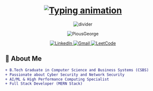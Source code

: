<!-- Header with animated gradient -->
<h1 align="center">
  <a href="#">
    <img src="https://readme-typing-svg.demolab.com?font=Fira+Code&size=30&duration=3000&pause=1000&color=22D3EE&center=true&vCenter=true&width=500&lines=Hi+👋,+I'm+Pious+K.+George;CSBS+Graduate;Cyber+Security+Enthusiast;AI%2FML+Developer;Full+Stack+Developer" alt="Typing animation" />
  </a>
</h1>

<!-- Animated line divider -->
<div align="center">
  <img src="https://github.com/PiousGeorge/PiousGeorge/blob/main/imgs/borderseperator.gif" alt="divider" />
</div>

<!-- Profile Views Counter -->
<p align="center">
  <img src="https://komarev.com/ghpvc/?username=PiousGeorge&label=Profile%20views&color=0e75b6&style=flat" alt="PiousGeorge" /> 
</p>

<!-- Social badges with animated hover effects -->
<p align="center">
  <a href="https://www.linkedin.com/in/piousgeorge/">
    <img src="https://img.shields.io/badge/LinkedIn-0077B5?style=for-the-badge&logo=linkedin&logoColor=white" alt="LinkedIn" />
  </a>
  <a href="mailto:pious@gmail.com">
    <img src="https://img.shields.io/badge/Gmail-D14836?style=for-the-badge&logo=gmail&logoColor=white" alt="Gmail" />
  </a>
  <a href="https://leetcode.com/PiousGeorge/">
    <img src="https://img.shields.io/badge/-LeetCode-FFA116?style=for-the-badge&logo=LeetCode&logoColor=black" alt="LeetCode" />
  </a>
</p>

<!-- About Me Section -->
## 🔎 About Me
```diff
+ B.Tech Graduate in Computer Science and Business Systems (CSBS)
+ Passionate about Cyber Security and Network Security
+ AI/ML & High Performance Computing Specialist
+ Full Stack Developer (MERN Stack)
